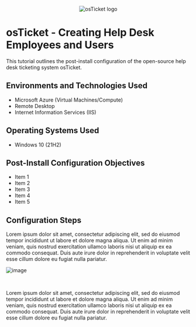 <p align="center">
<img src="https://i.imgur.com/Clzj7Xs.png" alt="osTicket logo"/>
</p>

<h1>osTicket - Creating Help Desk Employees and Users</h1>
This tutorial outlines the post-install configuration of the open-source help desk ticketing system osTicket.<br />


<h2>Environments and Technologies Used</h2>

- Microsoft Azure (Virtual Machines/Compute)
- Remote Desktop
- Internet Information Services (IIS)

<h2>Operating Systems Used </h2>

- Windows 10</b> (21H2)

<h2>Post-Install Configuration Objectives</h2>

- Item 1
- Item 2
- Item 3
- Item 4
- Item 5

<h2>Configuration Steps</h2>

<p>
Lorem ipsum dolor sit amet, consectetur adipiscing elit, sed do eiusmod tempor incididunt ut labore et dolore magna aliqua. Ut enim ad minim veniam, quis nostrud exercitation ullamco laboris nisi ut aliquip ex ea commodo consequat. Duis aute irure dolor in reprehenderit in voluptate velit esse cillum dolore eu fugiat nulla pariatur.</p>

![image](https://github.com/parkrich/post-install-config/assets/137697108/a77aaa18-7147-472c-8e89-7bd6a60d813f)

<br />
<p>
Lorem ipsum dolor sit amet, consectetur adipiscing elit, sed do eiusmod tempor incididunt ut labore et dolore magna aliqua. Ut enim ad minim veniam, quis nostrud exercitation ullamco laboris nisi ut aliquip ex ea commodo consequat. Duis aute irure dolor in reprehenderit in voluptate velit esse cillum dolore eu fugiat nulla pariatur.
</p>
<br />
